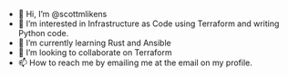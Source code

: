 - 👋 Hi, I’m @scottmlikens
- 👀 I’m interested in Infrastructure as Code using Terraform and writing Python code.
- 🌱 I’m currently learning Rust and Ansible
- 💞️ I’m looking to collaborate on Terraform
- 📫 How to reach me by emailing me at the email on my profile.

<!---
scottmlikens/scottmlikens is a ✨ special ✨ repository because its `README.md` (this file) appears on your GitHub profile.
You can click the Preview link to take a look at your changes.
--->
